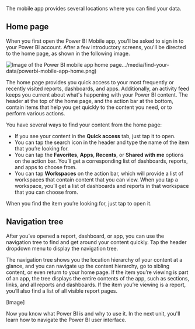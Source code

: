 The mobile app provides several locations where you can find your data.

## Home page

When you first open the Power BI Mobile app, you’ll be asked to sign in to your Power BI account. After a few introductory screens, you'll be directed to the home page, as shown in the following image.
 
![Image of the Power BI mobile app home page.]()../media/find-your-data/powerbi-mobile-app-home.png)

The home page provides you quick access to your most frequently or recently visited reports, dashboards, and apps. Additionally, an activity feed keeps you current about what's happening with your Power BI content. The header at the top of the home page, and the action bar at the bottom, contain items that help you get quickly to the content you need, or to perform various actions.

You have several ways to find your content from the home page:

* If you see your content in the **Quick access** tab, just tap it to open.
* You can tap the search icon in the header and type the name of the item that you’re looking for.
* You can tap the **Favorites**, **Apps**, **Recents**, or **Shared with me** options on the action bar. You’ll get a corresponding list of dashboards, reports, and apps to choose from.
* You can tap **Workspaces** on the action bar, which will provide a list of workspaces that contain content that you can view. When you tap a workspace, you’ll get a list of dashboards and reports in that workspace that you can choose from.

When you find the item you’re looking for, just tap to open it.

## Navigation tree

After you’ve opened a report, dashboard, or app, you can use the navigation tree to find and get around your content quickly. Tap the header dropdown menu to display the navigation tree.

The navigation tree shows you the location hierarchy of your content at a glance, and you can navigate up the content hierarchy, go to sibling content, or even return to your home page. If the item you’re viewing is part of an app, the tree displays the entire contents of the app, such as sections, links, and all reports and dashboards. If the item you’re viewing is a report, you’ll also find a list of all visible report pages.

[Image]

Now you know what Power BI is and why to use it. In the next unit, you'll learn how to navigate the Power BI user interface.
